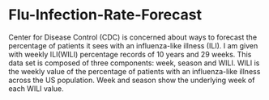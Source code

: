 # Flu-Infection-Rate-Forecast 

Center for Disease Control (CDC) is concerned about ways to forecast the percentage of patients it sees with an influenza-like illness (ILI). I am given with weekly ILI(WILI) percentage records of 10 years and 29 weeks. This data set is composed of three components: week, season and WILI. WILI is the weekly value of the percentage of patients with an influenza-like illness across the US population. Week and season show the underlying week of each WILI value.   
